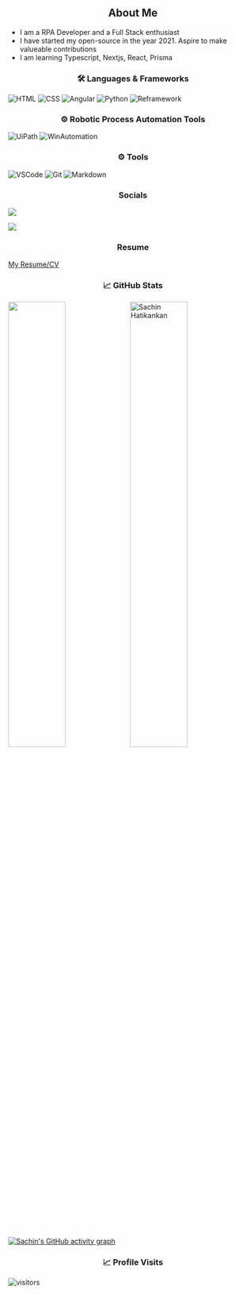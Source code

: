 <h2 align="center">
  About Me
</h2>

- I am a RPA Developer and a Full Stack enthusiast
- I have started my open-source in the year 2021. Aspire to make valueable contributions
- I am learning Typescript, Nextjs, React, Prisma

<h3 align="center">🛠️ Languages & Frameworks</h3>
<p></p>

![HTML](https://img.shields.io/static/v1?label=Intermediate&message=HTML&color=green)
![CSS](https://img.shields.io/static/v1?label=Intermediate&message=CSS&color=orange)
![Angular](https://img.shields.io/static/v1?label=Beginner&message=Angular&color=red)
![Python](https://img.shields.io/static/v1?label=Beginner&message=Python&color=blue)
![Reframework](https://img.shields.io/static/v1?label=Expert&message=ReFramework&color=lightgrey)


<h3 align="center">⚙️ Robotic Process Automation Tools</h3>
<p></p>

![UiPath](https://img.shields.io/static/v1?label=Expert&message=UiPath&color=blue)
![WinAutomation](https://img.shields.io/static/v1?label=Intermediate&message=WinAutomation&color=yellow)


<h3 align="center">⚙️ Tools</h3>
<p></p>

![VSCode](https://img.shields.io/badge/-vscode-00a8e8?style=for-the-badge&logo=visual-studio-code)
![Git](https://img.shields.io/badge/git%20-%23F05033.svg?&style=for-the-badge&logo=git&logoColor=white)
![Markdown](https://img.shields.io/badge/markdown-%23000000.svg?&style=for-the-badge&logo=markdown&logoColor=white)


<h3 align="center"> Socials </h3>
<p></p>

[<img src="https://img.shields.io/badge/LinkedIn-Sachin%20Hatikankan-blue?style=for-the-badge&logo=linkedin">](https://www.linkedin.com/in/sachin-hatikankan-b5673ab4/)

[<img src = "https://img.shields.io/badge/Twitter-Sachin%20Hatikankan-blue?style=for-the-badge&logo=twitter&logoColor=white">](https://twitter.com/shatikankan)


<h3 align="center"> Resume </h3>
<p></p>

[My Resume/CV](https://github.com/SachinHatikankar100/SachinHatikankar100/blob/master/resumes/Sachin_RPA_Resume.pdf)


<h3 align="center"> <b> 📈 GitHub Stats </b> </h3>
<p> 
<img width = "48%" src = "https://github-readme-streak-stats.herokuapp.com/?user=SachinHatikankar100&theme=algolia"/>
<img width = "48%" src="https://github-readme-stats.vercel.app/api?username=SachinHatikankar100&count_private=true&show_icons=true&include_all_commits=false&theme=algolia" alt="Sachin Hatikankan" />
</p>

[![Sachin's GitHub activity graph](https://activity-graph.herokuapp.com/graph?username=SachinHatikankar100&theme=xcode)](https://git.io/JPb2G)


<h3 align="center"> <b> 📈 Profile Visits </b> </h3>
<p></p>

![visitors](https://visitor-badge.glitch.me/badge?page_id=SachinHatikankar100.SachinHatikankar100&left_color=green&right_color=red)
